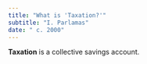 ```yaml
---
title: "What is 'Taxation?'"
subtitle: "I. Parlamas"
date: " c. 2000"
---
```


**Taxation** is a collective savings account.